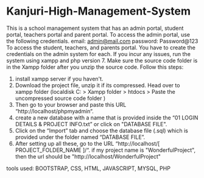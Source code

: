 # Kanjuri-High-Management-System
This is a school management system that has an admin portal, student portal, teachers portal and parent portal.
To access the admin portal, use the following credentials. 
email: admin@mail.com      password: Password@123
To access the student, teachers, and parents portal. You have to create the credentials on the admin system for each.
If you incur any issues, run the system using xampp and php version 7. Make sure the source code folder is in the Xampp folder after you unzip the source code.
Follow this steps:
1. install xampp server if you haven't.
2. Download the project file, unzip it if its compressed. Head over to xampp folder (localdisk C: > Xampp folder > htdocs > Paste the uncompressed source code folder )
3. Then go to your browser and paste this URL “http://localhost/phpmyadmin“.
4. create a new database  with a name that is provided inside the “01 LOGIN DETAILS & PROJECT INFO.txt” or click on "DATABASE FILE".
5. Click on the “Import” tab and choose the database file (.sql) which is provided under the folder named “DATABASE FILE”.
6. After setting up all these, go to the URL “http://localhost/[ PROJECT_FOLDER_NAME ]/“. if my project name is "WonderfulProject", then the url should be "http://localhost/WonderfulProject"

tools used: BOOTSTRAP, CSS, HTML, JAVASCRIPT, MYSQL, PHP
